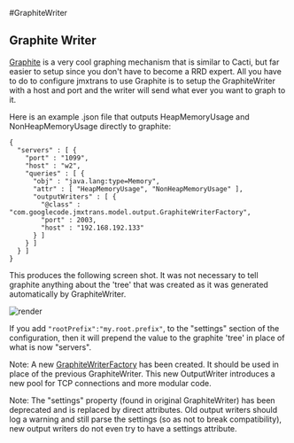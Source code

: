#GraphiteWriter

## Graphite Writer

[Graphite](http://graphite.wikidot.com/) is a very cool graphing
mechanism that is similar to Cacti, but far easier to setup since you
don't have to become a RRD expert. All you have to do to configure
jmxtrans to use Graphite is to setup the GraphiteWriter with a host and
port and the writer will send what ever you want to graph to it.

Here is an example .json file that outputs HeapMemoryUsage and NonHeapMemoryUsage directly to graphite:

```
{
  "servers" : [ {
    "port" : "1099",
    "host" : "w2",
    "queries" : [ {
      "obj" : "java.lang:type=Memory",
      "attr" : [ "HeapMemoryUsage", "NonHeapMemoryUsage" ],
      "outputWriters" : [ {
        "@class" : "com.googlecode.jmxtrans.model.output.GraphiteWriterFactory",
        "port" : 2003,
        "host" : "192.168.192.133"
      } ]
    } ]
  } ]
}
```

This produces the following screen shot. It was not necessary to tell
graphite anything about the 'tree' that was created as it was generated
automatically by GraphiteWriter.

![render](http://jmxtrans.googlecode.com/svn/wiki/render.png)

If you add ```"rootPrefix":"my.root.prefix"```, to the "settings"
section of the configuration, then it will prepend the value to the
graphite 'tree' in place of what is now "servers".

Note: A new [GraphiteWriterFactory](https://github.com/jmxtrans/jmxtrans/blob/master/jmxtrans-output/jmxtrans-output-core/src/main/java/com/googlecode/jmxtrans/model/output/GraphiteWriterFactory.java#L57) has been created. It should be used in place of the previous GraphiteWriter. This new OutputWriter introduces a new pool for TCP connections and more modular code.

Note: The "settings" property (found in original GraphiteWriter) has been deprecated and is replaced by direct
attributes. Old output writers should log a warning and still parse
the settings (so as not to break compatibility), new output writers do
not even try to have a settings attribute.